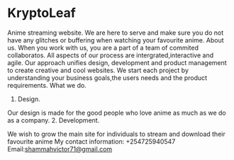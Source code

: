 # KryptoLeaf
Anime streaming website. We are here to serve and make sure you do not have any glitches or buffering when watching your favourite anime.
About us.
When you work with us, you are a part of a team  of commited collaboratos. All aspects of our process are intergrated,interactive and agile.
Our approach unifies design, development and product management to create creative and cool websites.
We start each project by understanding your business goals,the users needs and the product requirements.
What we do.
1. Design.

Our design is made for the good people who love anime as much as we do as a company.
2. Development.

We wish to grow the main site for individuals to stream and download their favourite anime
My contact information: +254725940547
Email:shammahvictor71@gmail.com
